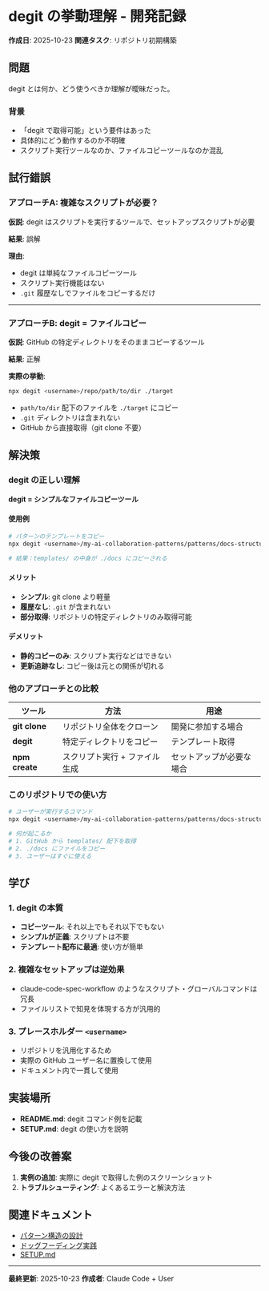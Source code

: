 # degit の挙動理解 - 開発記録

**作成日**: 2025-10-23
**関連タスク**: リポジトリ初期構築

## 問題

degit とは何か、どう使うべきか理解が曖昧だった。

### 背景
- 「degit で取得可能」という要件はあった
- 具体的にどう動作するのか不明確
- スクリプト実行ツールなのか、ファイルコピーツールなのか混乱

## 試行錯誤

### アプローチA: 複雑なスクリプトが必要？
**仮説**: degit はスクリプトを実行するツールで、セットアップスクリプトが必要

**結果**: 誤解

**理由**:
- degit は単純なファイルコピーツール
- スクリプト実行機能はない
- `.git` 履歴なしでファイルをコピーするだけ

---

### アプローチB: degit = ファイルコピー
**仮説**: GitHub の特定ディレクトリをそのままコピーするツール

**結果**: 正解

**実際の挙動**:
```bash
npx degit <username>/repo/path/to/dir ./target
```
- `path/to/dir` 配下のファイルを `./target` にコピー
- `.git` ディレクトリは含まれない
- GitHub から直接取得（git clone 不要）

## 解決策

### degit の正しい理解

**degit = シンプルなファイルコピーツール**

#### 使用例
```bash
# パターンのテンプレートをコピー
npx degit <username>/my-ai-collaboration-patterns/patterns/docs-structure/templates ./docs

# 結果：templates/ の中身が ./docs にコピーされる
```

#### メリット
- **シンプル**: git clone より軽量
- **履歴なし**: `.git` が含まれない
- **部分取得**: リポジトリの特定ディレクトリのみ取得可能

#### デメリット
- **静的コピーのみ**: スクリプト実行などはできない
- **更新追跡なし**: コピー後は元との関係が切れる

### 他のアプローチとの比較

| ツール | 方法 | 用途 |
|--------|------|------|
| **git clone** | リポジトリ全体をクローン | 開発に参加する場合 |
| **degit** | 特定ディレクトリをコピー | テンプレート取得 |
| **npm create** | スクリプト実行 + ファイル生成 | セットアップが必要な場合 |

### このリポジトリでの使い方

```bash
# ユーザーが実行するコマンド
npx degit <username>/my-ai-collaboration-patterns/patterns/docs-structure/templates ./docs

# 何が起こるか
# 1. GitHub から templates/ 配下を取得
# 2. ./docs にファイルをコピー
# 3. ユーザーはすぐに使える
```

## 学び

### 1. degit の本質
- **コピーツール**: それ以上でもそれ以下でもない
- **シンプルが正義**: スクリプトは不要
- **テンプレート配布に最適**: 使い方が簡単

### 2. 複雑なセットアップは逆効果
- claude-code-spec-workflow のようなスクリプト・グローバルコマンドは冗長
- ファイルリストで知見を体現する方が汎用的

### 3. プレースホルダー `<username>`
- リポジトリを汎用化するため
- 実際の GitHub ユーザー名に置換して使用
- ドキュメント内で一貫して使用

## 実装場所

- **README.md**: degit コマンド例を記載
- **SETUP.md**: degit の使い方を説明

## 今後の改善案

1. **実例の追加**: 実際に degit で取得した例のスクリーンショット
2. **トラブルシューティング**: よくあるエラーと解決方法

## 関連ドキュメント

- [パターン構造の設計](./02_pattern-structure-design.md)
- [ドッグフーディング実践](./03_repository-dogfooding.md)
- [SETUP.md](../../SETUP.md)

---

**最終更新**: 2025-10-23
**作成者**: Claude Code + User
